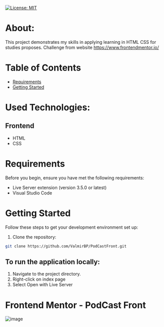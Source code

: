 [![License: MIT](https://img.shields.io/badge/License-MIT-yellow.svg)](https://github.com/ValmirBP/PodCastFront/blob/master/LICENSE)

# About:
This project demonstrates my skills in applying learning in HTML CSS for studies proposes.
Challenge from website https://www.frontendmentor.io/

# Table of Contents

- [Requirements](#requirements)
- [Getting Started](#getting-started)

# Used Technologies:
 
 ## Frontend
- HTML
- CSS

# Requirements

Before you begin, ensure you have met the following requirements:

- Live Server extension (version 3.5.0 or latest)
- Visual Studio Code 

# Getting Started

Follow these steps to get your development environment set up:

1. Clone the repository:

```bash
git clone https://github.com/ValmirBP/PodCastFront.git
```

## To run the application locally:

1. Navigate to the project directory.
2. Right-click on index page
3. Select Open with Live Server 


# Frontend Mentor - PodCast Front

![image](https://github.com/ValmirBP/PodCastFront/assets/48802923/38602a96-a954-4051-80d9-95fff3a0c891)



